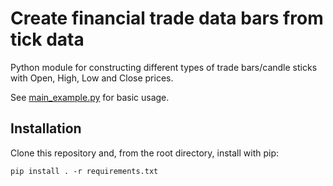 # Create financial trade data bars from tick data

Python module for constructing different types of trade bars/candle sticks with Open, High, Low and Close prices.

See [main_example.py](main_example.py) for basic usage.

## Installation

Clone this repository and, from the root directory, install with pip:
```
pip install . -r requirements.txt
```
